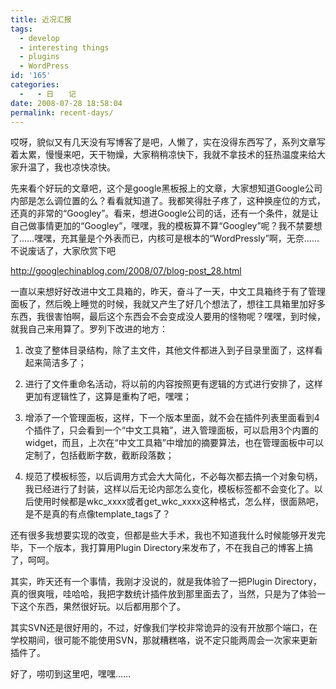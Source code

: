 ```yaml
---
title: 近况汇报
tags:
  - develop
  - interesting things
  - plugins
  - WordPress
id: '165'
categories:
  -   - 日　　记
date: 2008-07-28 18:58:04
permalink: recent-days/
---
```


哎呀，貌似又有几天没有写博客了是吧，人懒了，实在没得东西写了，系列文章写着太累，慢慢来吧，天干物燥，大家稍稍凉快下，我就不拿技术的狂热温度来给大家升温了，我也凉快凉快。

先来看个好玩的文章吧，这个是google黑板报上的文章，大家想知道Google公司内部是怎么调位置的么？看看就知道了。我都笑得肚子疼了，这种换座位的方式，还真的非常的“Googley”。看来，想进Google公司的话，还有一个条件，就是让自己做事情更加的“Googley”，嘿嘿，我的模板算不算“Googley”呢？我不禁要想了……嘿嘿，充其量是个外表而已，内核可是根本的“WordPressly”啊，无奈……不说废话了，大家欣赏下吧

http://googlechinablog.com/2008/07/blog-post_28.html
<!-- more -->
一直以来想好好改进中文工具箱的，昨天，奋斗了一天，中文工具箱终于有了管理面板了，然后晚上睡觉的时候，我就又产生了好几个想法了，想往工具箱里加好多东西，我很害怕啊，最后这个东西会不会变成没人要用的怪物呢？嘿嘿，到时候，就我自己来用算了。罗列下改进的地方：

1. 改变了整体目录结构，除了主文件，其他文件都进入到子目录里面了，这样看起来简洁多了；

2. 进行了文件重命名活动，将以前的内容按照更有逻辑的方式进行安排了，这样更加有逻辑性了，这算是重构了吧，嘿嘿；

3. 增添了一个管理面板，这样，下一个版本里面，就不会在插件列表里面看到4个插件了，只会看到一个“中文工具箱”，进入管理面板，可以启用3个内置的widget，而且，上次在“中文工具箱”中增加的摘要算法，也在管理面板中可以定制了，包括截断字数，截断段落数；

4. 规范了模板标签，以后调用方式会大大简化，不必每次都去搞一个对象句柄，我已经进行了封装，这样以后无论内部怎么变化，模板标签都不会变化了。以后使用时候都是wkc_xxxx或者get_wkc_xxxx这种格式，怎么样，很面熟吧，是不是真的有点像template_tags了？

还有很多我想要实现的改变，但都是些大手术，我也不知道我什么时候能够开发完毕，下一个版本，我打算用Plugin Directory来发布了，不在我自己的博客上搞了，呵呵。

其实，昨天还有一个事情，我刚才没说的，就是我体验了一把Plugin Directory，真的很爽哦，哇哈哈，我把字数统计插件放到那里面去了，当然，只是为了体验一下这个东西，果然很好玩。以后都用那个了。

其实SVN还是很好用的，不过，好像我们学校非常诡异的没有开放那个端口，在学校期间，很可能不能使用SVN，那就糟糕咯，说不定只能两周会一次家来更新插件了。

好了，唠叨到这里吧，嘿嘿……